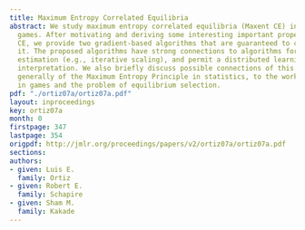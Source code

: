 ```yaml
---
title: Maximum Entropy Correlated Equilibria
abstract: We study maximum entropy correlated equilibria (Maxent CE) in multi-player
  games. After motivating and deriving some interesting important properties of Maxent
  CE, we provide two gradient-based algorithms that are guaranteed to converge to
  it. The proposed algorithms have strong connections to algorithms for statistical
  estimation (e.g., iterative scaling), and permit a distributed learning-dynamics
  interpretation. We also briefly discuss possible connections of this work, and more
  generally of the Maximum Entropy Principle in statistics, to the work on learning
  in games and the problem of equilibrium selection.
pdf: "./ortiz07a/ortiz07a.pdf"
layout: inproceedings
key: ortiz07a
month: 0
firstpage: 347
lastpage: 354
origpdf: http://jmlr.org/proceedings/papers/v2/ortiz07a/ortiz07a.pdf
sections: 
authors:
- given: Luis E.
  family: Ortiz
- given: Robert E.
  family: Schapire
- given: Sham M.
  family: Kakade
---
```

